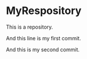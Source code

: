 # MyRespository
This is a repository.

And this line is my first commit.

And this is my second commit.